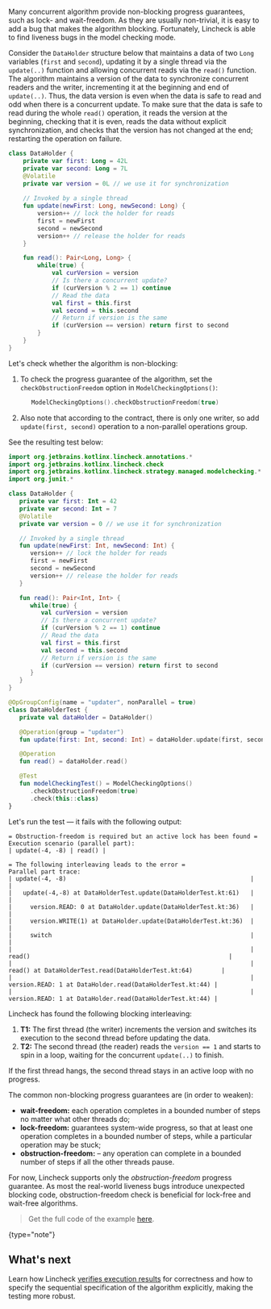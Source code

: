 [//]: # (title: Progress guarantees)
Many concurrent algorithm provide non-blocking progress guarantees, such as lock- and wait-freedom.
As they are usually non-trivial, it is easy to add a bug that makes the algorithm blocking. 
Fortunately, Lincheck is able to find liveness bugs in the model checking mode.

Consider the `DataHolder` structure below that maintains a data of two `Long` variables (`first` and `second`),
updating it by a single thread via the `update(..)` function and allowing concurrent reads via the `read()` function.
The algorithm maintains a version of the data to synchronize concurrent readers and the writer,
incrementing it at the beginning and end of `update(..)`. Thus, the data version is even when
the data is safe to read and odd when there is a concurrent update. To make sure that the data is safe
to read during the whole `read()` operation, it reads the version at the beginning, checking that it is even,
reads the data without explicit synchronization, and checks that the version has not changed at the end;
restarting the operation on failure.

```kotlin
class DataHolder {
    private var first: Long = 42L
    private var second: Long = 7L
    @Volatile 
    private var version = 0L // we use it for synchronization
   
    // Invoked by a single thread 
    fun update(newFirst: Long, newSecond: Long) {
        version++ // lock the holder for reads
        first = newFirst
        second = newSecond
        version++ // release the holder for reads
    }

    fun read(): Pair<Long, Long> {
        while(true) {
            val curVersion = version
            // Is there a concurrent update?
            if (curVersion % 2 == 1) continue
            // Read the data
            val first = this.first
            val second = this.second
            // Return if version is the same
            if (curVersion == version) return first to second
        }
    }
}
```

Let's check whether the algorithm is non-blocking:

1. To check the progress guarantee of the algorithm, set the `checkObstructionFreedom`
   option in `ModelCheckingOptions()`:

   ```kotlin
      ModelCheckingOptions().checkObstructionFreedom(true)
   ```
   
2. Also note that according to the contract, there is only one writer, so add `update(first, second)` operation 
   to a non-parallel operations group.

See the resulting test below:

```kotlin
import org.jetbrains.kotlinx.lincheck.annotations.*
import org.jetbrains.kotlinx.lincheck.check
import org.jetbrains.kotlinx.lincheck.strategy.managed.modelchecking.*
import org.junit.*

class DataHolder {
   private var first: Int = 42
   private var second: Int = 7
   @Volatile
   private var version = 0 // we use it for synchronization

   // Invoked by a single thread
   fun update(newFirst: Int, newSecond: Int) {
      version++ // lock the holder for reads
      first = newFirst
      second = newSecond
      version++ // release the holder for reads
   }

   fun read(): Pair<Int, Int> {
      while(true) {
         val curVersion = version
         // Is there a concurrent update?
         if (curVersion % 2 == 1) continue
         // Read the data
         val first = this.first
         val second = this.second
         // Return if version is the same
         if (curVersion == version) return first to second
      }
   }
}

@OpGroupConfig(name = "updater", nonParallel = true)
class DataHolderTest {
   private val dataHolder = DataHolder()

   @Operation(group = "updater")
   fun update(first: Int, second: Int) = dataHolder.update(first, second)

   @Operation
   fun read() = dataHolder.read()

   @Test
   fun modelCheckingTest() = ModelCheckingOptions()
      .checkObstructionFreedom(true)
      .check(this::class)
}
```

Let's run the test — it fails with the following output:

```text
= Obstruction-freedom is required but an active lock has been found =
Execution scenario (parallel part):
| update(-4, -8) | read() |

= The following interleaving leads to the error =
Parallel part trace:
| update(-4, -8)                                                   |                                                              |
|   update(-4,-8) at DataHolderTest.update(DataHolderTest.kt:61)   |                                                              |
|     version.READ: 0 at DataHolder.update(DataHolderTest.kt:36)   |                                                              |
|     version.WRITE(1) at DataHolder.update(DataHolderTest.kt:36)  |                                                              |
|     switch                                                       |                                                              |
|                                                                  | read()                                                       |
|                                                                  |   read() at DataHolderTest.read(DataHolderTest.kt:64)        |
|                                                                  |     version.READ: 1 at DataHolder.read(DataHolderTest.kt:44) |
|                                                                  |     version.READ: 1 at DataHolder.read(DataHolderTest.kt:44) |
```

Lincheck has found the following blocking interleaving:

1. **T1:** The first thread (the writer) increments the version and switches its execution 
   to the second thread before updating the data.
2. **T2:** The second thread (the reader) reads the `version == 1` and 
   starts to spin in a loop, waiting for the concurrent `update(..)` to finish.

If the first thread hangs, the second thread stays in an active loop with no progress. 

The common non-blocking progress guarantees are (in order to weaken):

* **wait-freedom:** each operation completes in a bounded number of steps no matter what other threads do;
* **lock-freedom:** guarantees system-wide progress, so that at least one operation completes in a bounded number of steps, 
                    while a particular operation may be stuck;
* **obstruction-freedom:** – any operation can complete in a bounded number of steps if all the other threads pause.

For now, Lincheck supports only the _obstruction-freedom_ progress guarantee.
As most the real-world liveness bugs introduce unexpected blocking code,
obstruction-freedom check is beneficial for lock-free and wait-free algorithms.

> Get the full code of the example [here](https://github.com/Kotlin/kotlinx-lincheck/blob/guide/src/jvm/test/org/jetbrains/kotlinx/lincheck/test/guide/DataHolderTest.kt).
>
{type="note"}

## What's next

Learn how Lincheck [verifies execution results](verification.md) for correctness and 
how to specify the sequential specification of the algorithm explicitly, making the testing more robust.